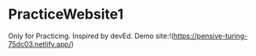 # PracticeWebsite1
Only for Practicing. Inspired by devEd.
Demo site:!(https://pensive-turing-75dc03.netlify.app/)
